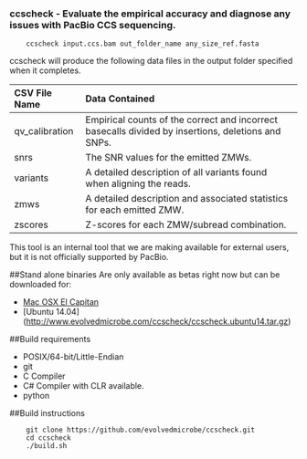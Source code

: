 ### ccscheck - Evaluate the empirical accuracy and diagnose any issues with PacBio CCS sequencing.


```
    ccscheck input.ccs.bam out_folder_name any_size_ref.fasta
```



ccscheck will produce the following data files in the output folder specified when it completes.


| CSV File Name      | Data Contained                                                                                     |
| :-------          | :-----------                                                                                       |
| qv_calibration | Empirical counts of the correct and incorrect basecalls divided by insertions, deletions and SNPs. |
| snrs       | The SNR values for the emitted ZMWs.                                                               |
| variants   | A detailed description of all variants found when aligning the reads.                              |
| zmws       | A detailed description and associated statistics for each emitted ZMW.                             |
| zscores    | Z-scores for each ZMW/subread combination.                                                         |

This tool is an internal tool that we are making available for external users, but it is not officially supported by PacBio.

##Stand alone binaries
Are only available as betas right now but can be downloaded for:
* [Mac OSX El Capitan](http://www.evolvedmicrobe.com/ccscheck/ccscheck_macosx.tar.gz)
* [Ubuntu 14.04] (http://www.evolvedmicrobe.com/ccscheck/ccscheck.ubuntu14.tar.gz)


##Build requirements

* POSIX/64-bit/Little-Endian
* git
* C Compiler
* C# Compiler with CLR available.
* python


##Build instructions

```
    git clone https://github.com/evolvedmicrobe/ccscheck.git
    cd ccscheck
    ./build.sh
```
